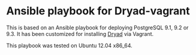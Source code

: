 # Ansible playbook for Dryad-vagrant

This is based on an Ansible playbook for deploying PostgreSQL 9.1, 9.2 or 9.3.  It has been customized for installing [Dryad](http://github.com/datadryad/dryad-repo) via Vagrant.

This playbook was tested on Ubuntu 12.04 x86_64.

